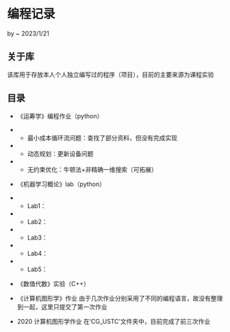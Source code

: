 # 编程记录
by ~ 
2023/1/21

## 关于库
该库用于存放本人个人独立编写过的程序（项目），目前的主要来源为课程实验

## 目录
- 《运筹学》编程作业（python）
- - 最小成本循环流问题：查找了部分资料，但没有完成实现
- - 动态规划：更新设备问题
- - 无约束优化：牛顿法+非精确一维搜索（可拓展）

- 《机器学习概论》lab（python）
- - Lab1：
- - Lab2：
- - Lab3：
- - Lab4：
- - Lab5：

- 《数值代数》实验（C++）

- 《计算机图形学》作业
由于几次作业分别采用了不同的编程语言，故没有整理到一起，这里只提交了第一次作业

- 2020 计算机图形学作业
在‘CG_USTC’文件夹中，目前完成了前三次作业